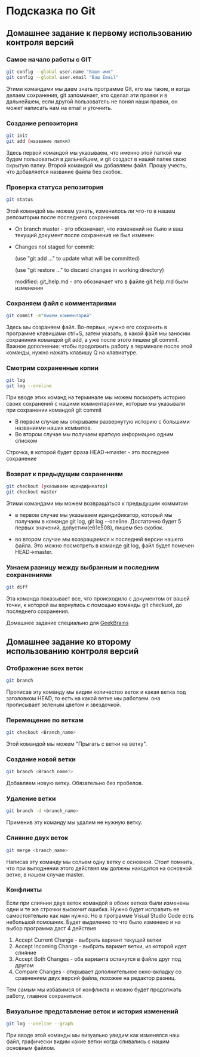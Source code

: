 # Подсказка по Git
## **Домашнее задание к первому использованию контроля версий**
### Самое начало работы с GIT

```sh
git config --global user.name "Ваше имя"
git config --global user.email "Ваш Email"
```
Этими командами мы даем знать программе Git, кто мы такие, и когда делаем сохранения, git запоминает, кто сделал эти правки и в дальнейшем, если другой пользователь не понял наши правки, он может написать нам на email и уточнить.

### Создание репозитория

```sh
git init
git add (название папки)
```
Здесь первой командой мы указываем, что именно этой папкой мы будем пользоваться в дальнейшем, и git создаст в нашей папке свою скрытую папку. Второй командой мы добавляем файл. Прошу учесть, что добавляется название файла без скобок.

### Проверка статуса репозитория

```sh
git status
```
Этой командой мы можем узнать, изменилось ли что-то в нашем репозитории после последнего сохранения 

* On branch master - это обозначает, что изменений не было и ваш текущий документ после сохранения не был изменен

* Changes not staged for commit:

  (use "git add <file>..." to update what will be committed)

  (use "git restore <file>..." to discard changes in working directory)
  
  modified:   git_help.md - это обозначает что в файле git.help.md были изменения

### Сохраняем файл с комментариями
```sh
git commit -m"пишем комментарий"
```
Здесь мы созраняем файл. Во-первых, нужно его сохранить в программе клавишами сtrl+S, затем указать, в какой файл мы заносим сохраниния командой git add, а уже после этого пишем git commit. Важное дополнение: чтобы продолжить работу в терминале после этой команды, нужно нажать клавишу Q на клавиатуре.

  ### Смотрим сохраненные копии
  ```sh
  git log
  git log --oneline
  ```
При вводе этих команд на терминале мы можем посмореть историю своих сохранений с нашими комментариями, которые мы указывали при сохранении командой git commit 

* В первом случае мы открываем развернутую историю с большими названиями наших коммитов. 
* Во втором случае мы получаем краткую информацию одним списком

Строчка, в которой будет фраза HEAD->master - это последнее сохранение 

### Возврат к предыдущим сохранениям
```sh
git checkout (указываем идендификатор)
git checkout master
```
Этими командами мы можем возвращаться к предыдущим коммитам 

* в первом случае мы указываем идендификатор, который мы получаем в команде git log, git log --oneline. Достаточно будет 5 первых значений, допустим(e61e508), пишем без скобок.

* во втором случае мы возвращаемся к последней версии нашего файла. Это можно посмотреть в команде git log, файл будет помечен HEAD->master.
### Узнаем разницу между выбранным и последним сохранениями
```sh
git diff
```
Эта команда показывает все, что происходило с документом от вашей точки, к которой вы вернулись с помощью команды git checkuot, до последнего сохранения.

Домашнее задание специально для [GeekBrains](http://gb.ru "Здесь должна быть ваша реклама")

## **Домашнее задание ко второму использованию контроля версий**

### Отображение всех веток
```sh
git branch
```
Прописав эту команду мы видим количество веток и какая ветка под заголовком HEAD, то есть на какой ветке мы работаем. она прописывает зеленым цветом и звездочкой.

### Перемещение по веткам 
```sh
git checkout <Branch_name>
```

Этой командой мы можем "Прыгать с ветки на ветку".

### Создание новой ветки
```sh
git branch <Branch_name!>
```
Добавляем новую ветку. Обязательно без пробелов.

### Удаление ветки
```sh
git branch -d <branch_name>
```

Применив эту команду мы удалим не нужную ветку.

### Слияние двух веток
```sh
git merge <branch_name>
```
Написав эту команду мы сольем одну ветку с основной. Стоит помнить, что при выподнении этого действия мы должны находится на основной ветке, в нашем случае master.

### Конфликты

Если при слиянии двух веток командой <git merge> в обоих ветках были изменены одни и те же строчки выскочит ошибка. Нужно будет исправить ее самостоятельно как нам нужно. Но в программе Visual Studio Code есть небольшой помошник. Будет выделенно то что было изменено и на выбор программа даст 4 действия

1. Accept Current Change - выбрать вариант текущей ветки
2. Accept Incoming Change - выбрать вариант ветки, из которой идет слияние
3. Accept Both Changes - оба варианта останутся в файле друг под другом
4. Compare Changes - открывает дополнительное окно-вкладку со сравнением двух версий файла, похожее на редактор разниц.

Тем самым мы избавимся от конфликта и можно будет продолжать работу, главное сохраниться.

### Визуальное представление веток и история изменений
```sh
git log --oneline --graph
```
При вводе этой команды мы визуально увидим как изменялся наш файл, графически видим какие ветки когда сливались с нашим основным файлом.
